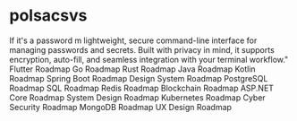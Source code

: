 # polsacsvs
If it's a password m lightweight, secure command-line interface for managing passwords and secrets. Built with privacy in mind, it supports encryption, auto-fill, and seamless integration with your terminal workflow."
Flutter Roadmap
Go Roadmap
Rust Roadmap
Java Roadmap
Kotlin Roadmap
Spring Boot Roadmap
Design System Roadmap
PostgreSQL Roadmap
SQL Roadmap
Redis Roadmap
Blockchain Roadmap
ASP.NET Core Roadmap
System Design Roadmap
Kubernetes Roadmap
Cyber Security Roadmap
MongoDB Roadmap
UX Design Roadmap
